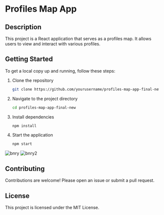 # Profiles Map App

## Description
This project is a React application that serves as a profiles map. It allows users to view and interact with various profiles.

## Getting Started
To get a local copy up and running, follow these steps:

1. Clone the repository
   ```bash
   git clone https://github.com/yourusername/profiles-map-app-final-new.git
   ```

2. Navigate to the project directory
   ```bash
   cd profiles-map-app-final-new
   ```

3. Install dependencies
   ```bash
   npm install
   ```

4. Start the application
   ```bash
   npm start
   ```


![bnry](https://github.com/user-attachments/assets/a19247d3-0250-41f9-adaa-d298db97ae5a)
![bnry2](https://github.com/user-attachments/assets/06e99003-3f38-46dd-bf1f-64b5fb539b3e)


## Contributing
Contributions are welcome! Please open an issue or submit a pull request.

## License
This project is licensed under the MIT License.
